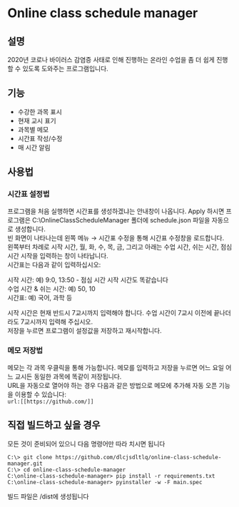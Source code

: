 # Online class schedule manager
## 설명
2020년 코로나 바이러스 감염증 사태로 인해 진행하는 온라인 수업을 좀 더 쉽게 진행할 수 있도록 도와주는 프로그램입니다.
## 기능
* 수강한 과목 표시
* 현재 교시 표기
* 과목별 메모
* 시간표 작성/수정
* 매 시간 알림
## 사용법
### 시간표 설정법
프로그램을 처음 실행하면 시간표를 생성하겠냐는 안내창이 나옵니다. Apply 하시면 프로그램은 C:\OnlineClassScheduleManager 폴더에 schedule.json 파일을 자동으로 생성합니다. <br>
빈 화면이 나타나는데 왼쪽 메뉴 → 시간표 수정을 통해 시간표 수정창을 로드합니다. <br>
왼쪽부터 차례로 시작 시간, 월, 화, 수, 목, 금, 그리고 아래는 수업 시간, 쉬는 시간, 점심 시간 시작을 입력하는 창이 나타납니다. <br>
시간표는 다음과 같이 입력하십시오: <br>

시작 시간: 예) 9:0, 13:50 - 점심 시간 시작 시간도 똑같습니다 <br>
수업 시간 & 쉬는 시간: 예) 50, 10 <br>
시간표: 예) 국어, 과학 등 <br>

시작 시간은 현재 반드시 7교시까지 입력해야 합니다. 수업 시간이 7교시 이전에 끝나더라도 7교시까지 입력해 주십시오. <br>
저장을 누르면 프로그램이 설정값을 저장하고 재시작합니다.
### 메모 저장법
메모는 각 과목 우클릭을 통해 가능합니다. 메모를 입력하고 저장을 누르면 어느 요일 어느 교시든 동일한 과목에 똑같이 저장됩니다. <br>
URL을 자동으로 열어야 하는 경우 다음과 같은 방법으로 메모에 추가해 자동 오픈 기능을 이용할 수 있습니다: <br>
```url:[[https://github.com/]]```
## 직접 빌드하고 싶을 경우
모든 것이 준비되어 있으니 다음 명령어만 따라 치시면 됩니다
```
C:\> git clone https://github.com/dlcjsdltlq/online-class-schedule-manager.git
C:\> cd online-class-schedule-manager
C:\online-class-schedule-manager> pip install -r requirements.txt
C:\online-class-schedule-manager> pyinstaller -w -F main.spec
```
빌드 파일은 /dist에 생성됩니다
